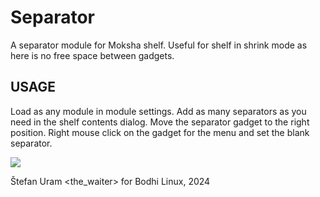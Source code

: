# Separator
A separator module for Moksha shelf. Useful for shelf in shrink mode as here is no free space between gadgets.

## USAGE  
Load as any module in module settings. 
Add as many separators as you need in the shelf contents dialog.
Move the separator gadget to the right position.
Right mouse click on the gadget for the menu and set the blank separator.

[<img src="https://i.imgur.com/ldTrlKM.png ">](https://i.imgur.com/ldTrlKM.png)

Štefan Uram <the_waiter> for Bodhi Linux, 2024 
 

